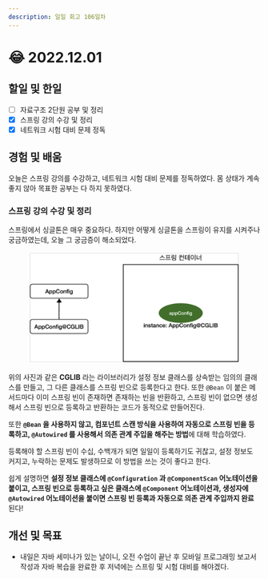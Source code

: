 ```yaml
---
description: 일일 회고 106일차
---
```


# 😂 2022.12.01

## 할일 및 한일&#x20;

* [ ] 자료구조 2단원 공부 및 정리&#x20;
* [x] 스프링 강의 수강 및 정리&#x20;
* [x] 네트워크 시험 대비 문제 정독&#x20;

## 경험 및 배움&#x20;

오늘은 스프링 강의를 수강하고, 네트워크 시험 대비 문제를 정독하였다. 몸 상태가 계속 좋지 않아 목표한 공부는 다 하지 못하였다.

### 스프링 강의 수강 및 정리&#x20;

스프링에서 싱글톤은 매우 중요하다. 하지만 어떻게 싱글톤을 스프링이 유지를 시켜주나 궁금하였는데, 오늘 그 궁금증이 해소되었다.

<figure><img src="../.gitbook/assets/image (1) (7).png" alt=""><figcaption></figcaption></figure>

위의 사진과 같은 **CGLIB** 라는 라이브러리가 설정 정보 클래스를 상속받는 임의의 클래스를 만들고, 그 다른 클래스를 스프링 빈으로 등록한다고 한다. 또한 `@Bean` 이 붙은 메서드마다 이미 스프링 빈이 존재하면 존재하는 빈을 반환하고, 스프링 빈이 없으면 생성해서 스프링 빈으로 등록하고 반환하는 코드가 동적으로 만들어진다.

또한 **`@Bean` 을 사용하지 않고, 컴포넌트 스캔 방식을 사용하여 자동으로 스프링 빈을 등록하고, `@Autowired` 를 사용해서 의존 관계 주입을 해주는 방법**에 대해 학습하였다.

등록해야 할 스프링 빈이 수십, 수백개가 되면 일일이 등록하기도 귀찮고, 설정 정보도 커지고, 누락하는 문제도 발생하므로 이 방법을 쓰는 것이 좋다고 한다.

쉽게 설명하면 **설정 정보 클래스에 `@Configuration` 과 `@ComponentScan` 어노테이션을 붙이고, 스프링 빈으로 등록하고 싶은 클래스에 `@Component` 어노테이션과, 생성자에 `@Autowired` 어노테이션을 붙이면 스프링 빈 등록과 자동으로 의존 관계 주입까지 완료**된다!

## 개선 및 목표&#x20;

* 내일은 자바 세미나가 있는 날이니, 오전 수업이 끝난 후 모바일 프로그래밍 보고서 작성과 자바 복습을 완료한 후 저녁에는 스프링 및 시험 대비를 해야겠다.&#x20;

